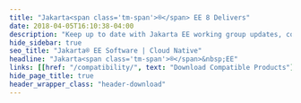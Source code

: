 ```yaml
---
title: "Jakarta<span class='tm-span'>®</span> EE 8 Delivers"
date: 2018-04-05T16:10:38-04:00
description: "Keep up to date with Jakarta EE working group updates, community news and announcement."
hide_sidebar: true
seo_title: "Jakarta® EE Software | Cloud Native"
headline: "Jakarta<span class='tm-span'>®</span>&nbsp;EE"
links: [[href: "/compatibility/", text: "Download Compatible Products"], [href: "/specifications/", text: "Specifications"]]
hide_page_title: true
header_wrapper_class: "header-download"
---
```

